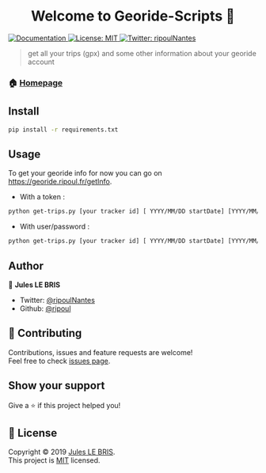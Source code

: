 <h1 align="center">Welcome to Georide-Scripts 👋</h1>
<p>
  <a href="https://github.com/ripoul/Georide-Scripts">
    <img alt="Documentation" src="https://img.shields.io/badge/documentation-yes-brightgreen.svg" target="_blank" />
  </a>
  <a href="https://github.com/ripoul/Georide-Scripts/blob/master/LICENSE">
    <img alt="License: MIT" src="https://img.shields.io/badge/License-MIT-yellow.svg" target="_blank" />
  </a>
  <a href="https://twitter.com/ripoulNantes">
    <img alt="Twitter: ripoulNantes" src="https://img.shields.io/twitter/follow/ripoulNantes.svg?style=social" target="_blank" />
  </a>
</p>

> get all your trips (gpx) and some other information about your georide account

### 🏠 [Homepage](https://github.com/ripoul/Georide-Scripts)

## Install

```sh
pip install -r requirements.txt
```

## Usage

To get your georide info for now you can go on https://georide.ripoul.fr/getInfo.

- With a token : 
```sh
python get-trips.py [your tracker id] [ YYYY/MM/DD startDate] [YYYY/MM/DD endDate] -t [your georide token]
```

- With user/password :
```sh
python get-trips.py [your tracker id] [ YYYY/MM/DD startDate] [YYYY/MM/DD endDate] -u [username georide] -p [password georide]
```

## Author

👤 **Jules LE BRIS**

* Twitter: [@ripoulNantes](https://twitter.com/ripoulNantes)
* Github: [@ripoul](https://github.com/ripoul)

## 🤝 Contributing

Contributions, issues and feature requests are welcome!<br />Feel free to check [issues page](https://github.com/ripoul/Georide-Scripts/issues).

## Show your support

Give a ⭐️ if this project helped you!

## 📝 License

Copyright © 2019 [Jules LE BRIS](https://github.com/ripoul).<br />
This project is [MIT](https://github.com/ripoul/Georide-Scripts/blob/master/LICENSE) licensed.
